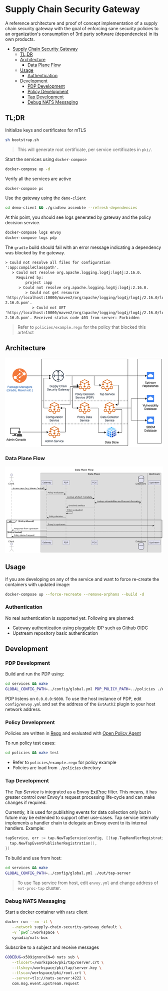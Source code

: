 # Supply Chain Security Gateway

A reference architecture and proof of concept implementation of a supply chain security gateway with the goal of enforcing sane security policies to an organization's consumption of 3rd party software (dependencies) in its own products.

- [Supply Chain Security Gateway](#supply-chain-security-gateway)
  - [TL;DR](#tldr)
  - [Architecture](#architecture)
    - [Data Plane Flow](#data-plane-flow)
  - [Usage](#usage)
    - [Authentication](#authentication)
  - [Development](#development)
    - [PDP Development](#pdp-development)
    - [Policy Development](#policy-development)
    - [Tap Development](#tap-development)
    - [Debug NATS Messaging](#debug-nats-messaging)

## TL;DR

Initialize keys and certificates for mTLS

```bash
sh bootstrap.sh
```

> This will generate root certificate, per service certificates in `pki/`.

Start the services using `docker-compose`

```bash
docker-compose up -d
```

Verify all the services are active

```bash
docker-compose ps
```

Use the gateway using the `demo-client`

```bash
cd demo-client && ./gradlew assemble --refresh-dependencies
```

At this point, you should see logs generated by gateway and the policy decision service.

```bash
docker-compose logs envoy
docker-compose logs pdp
```

The `gradle` build should fail with an error message indicating a dependency was blocked by the gateway.

```
> Could not resolve all files for configuration ':app:compileClasspath'.
   > Could not resolve org.apache.logging.log4j:log4j:2.16.0.
     Required by:
         project :app
      > Could not resolve org.apache.logging.log4j:log4j:2.16.0.
         > Could not get resource 'http://localhost:10000/maven2/org/apache/logging/log4j/log4j/2.16.0/log4j-2.16.0.pom'.
            > Could not GET 'http://localhost:10000/maven2/org/apache/logging/log4j/log4j/2.16.0/log4j-2.16.0.pom'. Received status code 403 from server: Forbidden
```

> Refer to `policies/example.rego` for the policy that blocked this artefact

## Architecture

![HLD](docs/images/supply-chain-gateway-hld.png)

### Data Plane Flow

![Data Plane Flow](docs/images/data-plane-flow.png)

## Usage

If you are developing on any of the service and want to force re-create the containers with updated image:

```bash
docker-compose up --force-recreate --remove-orphans --build -d
```

### Authentication

No real authentication is supported yet. Following are planned:

* Gateway authentication using pluggable IDP such as Github OIDC
* Upstream repository basic authentication

## Development

### PDP Development

Build and run the PDP using:

```bash
cd services && make
GLOBAL_CONFIG_PATH=../config/global.yml PDP_POLICY_PATH=../policies ./out/pdp-server
```

PDP listens on `0.0.0.0:9000`. To use the host instance of PDP, edit `config/envoy.yml` and set the address of the `ExtAuthZ` plugin to your host network address.

### Policy Development

Policies are written in [Rego](https://www.openpolicyagent.org/docs/latest/policy-language/) and evaluated with [Open Policy Agent](https://www.openpolicyagent.org/docs/latest/integration/#integrating-with-the-go-api)

To run policy test cases:

```bash
cd policies && make test
```

* Refer to `policies/example.rego` for policy example
* Policies are load from `./policies` directory

### Tap Development

The *Tap Service* is integrated as a Envoy [ExtProc](https://www.envoyproxy.io/docs/envoy/latest/configuration/http/http_filters/ext_proc_filter) filter. This means, it has greater control over Envoy's request processing life-cycle and can make changes if required.

Currently, it is used for publishing events for data collection only but in future may be extended to support other use-cases. Tap service internally implements a handler chain to delegate an Envoy event to its internal handlers. Example:

```go
tapService, err := tap.NewTapService(config, []tap.TapHandlerRegistration{
  tap.NewTapEventPublisherRegistration(),
})
```

To build and use from host:

```bash
cd services && make
GLOBAL_CONFIG_PATH=../config/global.yml ./out/tap-server
```

> To use Tap service from host, edit `envoy.yml` and change address of `ext-proc-tap` cluster.

### Debug NATS Messaging

Start a docker container with `nats` client

```bash
docker run --rm -it \
   --network supply-chain-security-gateway_default \
   -v `pwd`:/workspace \
   synadia/nats-box
```

Subscribe to a subject and receive messages

```bash
GODEBUG=x509ignoreCN=0 nats sub \
   --tlscert=/workspace/pki/tap/server.crt \
   --tlskey=/workspace/pki/tap/server.key \
   --tlsca=/workspace/pki/root.crt \
   --server=tls://nats-server:4222 \
   com.msg.event.upstream.request
```
